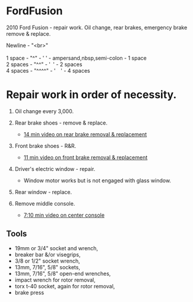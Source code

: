 # FordFusion
2010 Ford Fusion - repair work. Oil change, rear brakes, emergency brake remove &amp; replace.

Newline - "&lt;br&gt;"<br>
<br>
1 space  - "^"    - '&nbsp;' - ampersand,nbsp,semi-colon - 1 space<br>
2 spaces - "^^"   - '&ensp;' - 2 spaces<br>
4 spaces - "^^^^" - '&emsp;' - 4 spaces<br>

# Repair work in order of necessity.
  1. Oil change every 3,000.<br>

  2. Rear brake shoes - remove & replace.<br>
     - [14 min video on rear brake removal & replacement](https://www.youtube.com/watch?v=cikKzEFv_fs)
  3. Front brake shoes - R&R.<br>
     - [11 min video on front brake removal & replacement](https://www.youtube.com/watch?v=qrnqmVq10cw)
  4. Driver's electric window - repair.<br>
     - Window motor works but is not engaged with glass window.

  5. Rear window - replace.<br>

  6. Remove middle console.</br>
     - [7:10 min video on center console](https://www.youtube.com/watch?v=CdjM3eWzD1Y)

<h2>Tools</h2>
<ul>
  <li> 19mm or 3/4" socket and wrench,</li>
  <li> breaker bar &/or visegrips,</li>
  <li> 3/8 or 1/2" socket wrench,</li>
  <li> 13mm, 7/16", 5/8" sockets,</li>
  <li> 13mm, 7/16", 5/8" open-end wrenches,</li>
  <li> impact wrench for rotor removal,</li>
  <li> torx t-40 socket, again for rotor removal,</li>
  <li> brake press</li>
</ul>
